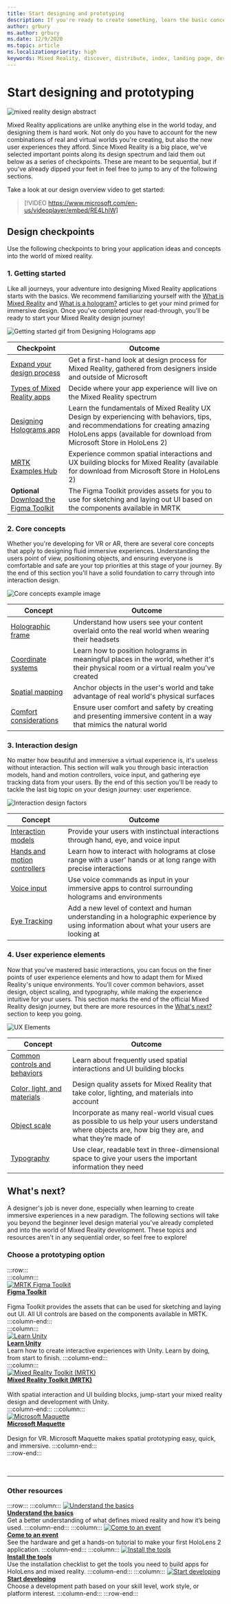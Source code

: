 ```yaml
---
title: Start designing and prototyping
description: If you're ready to create something, learn the basic concepts you need to begin designing and prototyping.
author: grbury 
ms.author: grbury
ms.date: 12/9/2020
ms.topic: article
ms.localizationpriority: high
keywords: Mixed Reality, discover, distribute, index, landing page, design, development, tutorials, sample apps, fundamentals, case studies, resources, HoloLens how-to, Open source projects, core concepts, interaction, mixed reality headset, windows mixed reality headset, virtual reality headset, HoloLens, MRTK, Mixed Reality Toolkit
---
```


# Start designing and prototyping

![mixed reality design abstract](images/design-hero-image.png)

Mixed Reality applications are unlike anything else in the world today, and designing them is hard work. Not only do you have to account for the new combinations of real and virtual worlds you're creating, but also the new user experiences they afford. Since Mixed Reality is a big place, we've selected important points along its design spectrum and laid them out below as a series of checkpoints. These are meant to be sequential, but if you've already dipped your feet in feel free to jump to any of the following sections. 

Take a look at our design overview video to get started:

>[!VIDEO https://www.microsoft.com/en-us/videoplayer/embed/RE4LhlW]

## Design checkpoints

Use the following checkpoints to bring your application ideas and concepts into the world of mixed reality.

### 1. Getting started

Like all journeys, your adventure into designing Mixed Reality applications starts with the basics. We recommend familiarizing yourself with the [What is Mixed Reality](../discover/mixed-reality.md) and [What is a hologram?](../discover/hologram.md) articles to get your mind primed for immersive design. Once you've completed your read-through, you'll be ready to start your Mixed Reality design journey!

![Getting started gif from Designing Holograms app](images/HandTracking2.gif)

|  Checkpoint  |  Outcome  |
| --- | --- |
| [Expand your design process](../discover/case-study-expanding-the-design-process-for-mixed-reality.md) | Get a first-hand look at design process for Mixed Reality, gathered from designers inside and outside of Microsoft |
| [Types of Mixed Reality apps](types-of-mixed-reality-apps.md) | Decide where your app experience will live on the Mixed Reality spectrum |
| [Designing Holograms app](https://www.microsoft.com/p/designing-holograms/9nxwnjklrzwd) | Learn the fundamentals of Mixed Reality UX Design by experiencing with behaviors, tips, and recommendations for creating amazing HoloLens apps (available for download from Microsoft Store in HoloLens 2) |
| [MRTK Examples Hub](https://www.microsoft.com/en-us/p/mrtk-examples-hub/9mv8c39l2sj4) | Experience common spatial interactions and UX building blocks for Mixed Reality (available for download from Microsoft Store in HoloLens 2) |
| **Optional** [Download the Figma Toolkit](figma-toolkit.md) | The Figma Toolkit provides assets for you to use for sketching and laying out UI based on the components available in MRTK |

### 2. Core concepts

Whether you're developing for VR or AR, there are several core concepts that apply to designing fluid immersive experiences. Understanding the users point of view, positioning objects, and ensuring everyone is comfortable and safe are your top priorities at this stage of your journey. By the end of this section you'll have a solid foundation to carry through into interaction design.

![Core concepts example image](images/fragments-750px.jpg)

|  Concept  |  Outcome  |
| --- | --- |
| [Holographic frame](holographic-frame.md) | Understand how users see your content overlaid onto the real world when wearing their headsets |
| [Coordinate systems](coordinate-systems.md) | Learn how to position holograms in meaningful places in the world, whether it's their physical room or a virtual realm you've created |
| [Spatial mapping](spatial-mapping.md) | Anchor objects in the user's world and take advantage of real world's physical surfaces |
| [Comfort considerations](comfort.md) | Ensure user comfort and safety by creating and presenting immersive content in a way that mimics the natural world |

### 3. Interaction design

No matter how beautiful and immersive a virtual experience is, it's useless without interaction. This section will walk you through basic interaction models, hand and motion controllers, voice input, and gathering eye tracking data from your users. By the end of this section you'll be ready to tackle the last big topic on your design journey: user experience.

![Interaction design factors](images/UX_Hero_Manipulation.jpg)

|  Concept  |  Outcome  |
| --- | --- |
| [Interaction models](interaction-fundamentals.md) | Provide your users with instinctual interactions through hand, eye, and voice input |
| [Hands and motion controllers](hands-and-tools.md) | Learn how to interact with holograms at close range with a user' hands or at long range with precise interactions |
| [Voice input](voice-input.md) | Use voice commands as input in your immersive apps to control surrounding holograms and environments  |
| [Eye Tracking](eye-tracking.md) | Add a new level of context and human understanding in a holographic experience by using information about what your users are looking at |

### 4. User experience elements

Now that you've mastered basic interactions, you can focus on the finer points of user experience elements and how to adapt them for Mixed Reality's unique environments. You'll cover common behaviors, asset design, object scaling, and typography, while making the experience intuitive for your users. This section marks the end of the official Mixed Reality design journey, but there are more resources in the [What's next?](#whats-next) section to keep you going.

![UX Elements](images/UX_Hero_BoundingBox.jpg)

|  Concept  |  Outcome  |
| --- | --- |
| [Common controls and behaviors](app-patterns-landingpage.md) | Learn about frequently used spatial interactions and UI building blocks |
| [Color, light, and materials](color-light-and-materials.md) | Design quality assets for Mixed Reality that take color, lighting, and materials into account |
| [Object scale](scale.md) | Incorporate as many real-world visual cues as possible to us help your users understand where objects are, how big they are, and what they’re made of |
| [Typography](typography.md) | Use clear, readable text in three-dimensional space to give your users the important information they need |

## What's next?

A designer's job is never done, especially when learning to create immersive experiences in a new paradigm. The following sections will take you beyond the beginner level design material you've already completed and into the world of Mixed Reality development. These topics and resources aren't in any sequential order, so feel free to explore!

### Choose a prototyping option  

:::row:::	
    :::column:::	
        [![MRTK Figma Toolkit](images/74-13.png)](https://github.com/Microsoft/MRDL_Unity_PeriodicTable)<br>
        **[Figma Toolkit](figma-toolkit.md)**<br>	
        Figma Toolkit provides the assets that can be used for sketching and laying out UI. All UI controls are based on the components available in MRTK.
    :::column-end:::		
    :::column:::	
       [![Learn Unity](../images/Final_unity_logo.png)](https://learn.unity.com/)<br>
        **[Learn Unity](https://learn.unity.com/)**<br>
        Learn how to create interactive experiences with Unity. Learn by doing, from start to finish.
    :::column-end:::	
    :::column:::	
        [![Mixed Reality Toolkit (MRTK)](images/74-12.png)](https://github.com/Microsoft/MixedRealityToolkit-Unity)<br>
        **[Mixed Reality Toolkit (MRTK)](/windows/mixed-reality/mrtk-unity/)**<br>	
        With spatial interaction and UI building blocks, jump-start your mixed reality design and development with Unity.	
    :::column-end:::
    :::column:::	
        [![Microsoft Maquette](images/74-14.png)](https://www.maquette.ms/)<br>
        **[Microsoft Maquette](https://www.maquette.ms/)**<br>	
        Design for VR. Microsoft Maquette makes spatial prototyping easy, quick, and immersive.	
    :::column-end:::	
:::row-end:::

<br>

---

### Other resources

:::row:::
    :::column:::
       [![Understand the basics](images/74-15.png)](../discover/get-started-with-mr.md#understand-the-basics)<br>
        **[Understand the basics](../discover/get-started-with-mr.md#understand-the-basics)**<br>
        Get a better understanding of what defines mixed reality and how it’s being used.
    :::column-end:::
    :::column:::
        [![Come to an event](images/74-16.png)](../whats-new/sf-academy-events.md)<br>
         **[Come to an event](../whats-new/sf-academy-events.md)**<br>
        See the hardware and get a hands-on tutorial to make your first HoloLens 2 application.
    :::column-end:::
    :::column:::
        [![Install the tools](images/74-17.png)](../develop/install-the-tools.md)<br>
         **[Install the tools](../develop/install-the-tools.md)**<br>
        Use the installation checklist to get the tools you need to build apps for HoloLens and mixed reality.
    :::column-end:::
    :::column:::
        [![Start developing](images/74-18.png)](../develop/development.md)<br>
        **[Start developing](../develop/development.md)**<br>
        Choose a development path based on your skill level, work style, or platform interest.
    :::column-end:::
:::row-end:::

<br>

<br>
